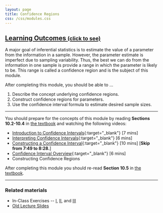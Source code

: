 ```yaml
---
layout: page
title: Confidence Regions
css: /css/modules.css
---
```


<div class="panel-group-ILOs">
  <div class="panel panel-default">
    <div class="panel-heading">
      <h2 class="panel-title">
        <a data-toggle="collapse" href="#ILOs">Learning Outcomes <small>(click to see)</small></a>
      </h2>
    </div>
    <div id="ILOs" class="panel-collapse collapse">
      <div class="panel-body">
A major goal of inferential statistics is to estimate the value of a parameter from the information in a sample.  However, the parameter estimate is imperfect due to sampling variability.  Thus, the best we can do from the information in one sample is provide a range in which the parameter is likely to be.  This range is called a confidence region and is the subject of this module.

<p>After completing this module, you should be able to ...</p>

<ol>
  <li>Describe the concept underlying confidence regions.</li>
  <li>Construct confidence regions for parameters.</li>
  <li>Use the confidence interval formula to estimate desired sample sizes.</li>
</ol>
      </div>
    </div>
  </div>
</div>

----

You should prepare for the concepts of this module by reading **Sections 10.2-10.4** in [the textbook](../../book/) and watching the following videos:

* [Introduction to Confidence Intervals](https://www.youtube.com/v/27iSnzss2wM?version=3&autoplay=1){:target="_blank"} [7 mins]
* [Interpreting Confidence Intervals](https://www.youtube.com/v/JYP6gc--sGQ?version=3&autoplay=1){:target="_blank"} [6 mins]
* [Constructing a Confidence Interval](https://www.youtube.com/v/KG921rfbTDw?version=3&autoplay=1){:target="_blank"} [10 mins] [**Skip from 7:49 to 8:28.**]
* [Confidence Interval Overview](https://www.youtube.com/v/FUaXoKdCre4?version=3&autoplay=1){:target="_blank"} [6 mins]
* Constructing Confidence Regions

After completing this module you should re-read **Section 10.5** in [the textbook](../../book/).

----

### Related materials

* In-Class Exercises -- [I](CE1.html), [II](CE2.html), and [III](CE3.html)
* [Old Lecture Slides](PPT_old.pptx)
